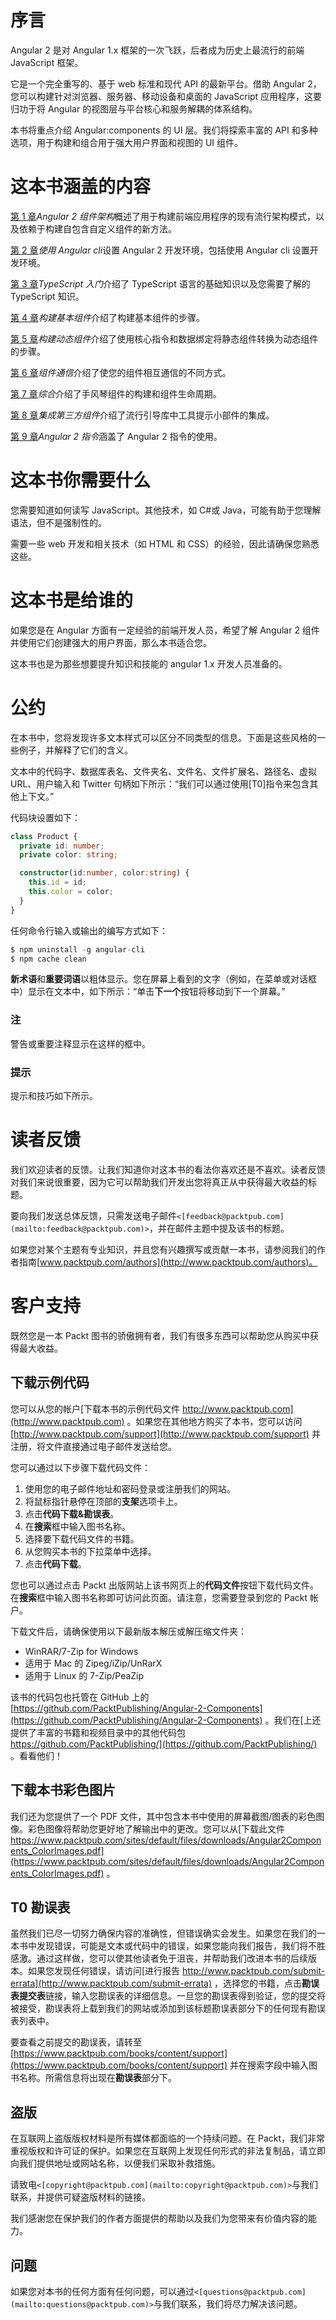 # 序言

Angular 2 是对 Angular 1.x 框架的一次飞跃，后者成为历史上最流行的前端 JavaScript 框架。

它是一个完全重写的、基于 web 标准和现代 API 的最新平台。借助 Angular 2，您可以构建针对浏览器、服务器、移动设备和桌面的 JavaScript 应用程序，这要归功于将 Angular 的视图层与平台核心和服务解耦的体系结构。

本书将重点介绍 Angular:components 的 UI 层。我们将探索丰富的 API 和多种选项，用于构建和组合用于强大用户界面和视图的 UI 组件。

# 这本书涵盖的内容

[第 1 章](01.html#aid-DB7S1 "Chapter 1. Angular 2 Component Architecture")*Angular 2 组件架构*概述了用于构建前端应用程序的现有流行架构模式，以及依赖于构建自包含自定义组件的新方法。

[第 2 章](02.html#aid-J2B81 "Chapter 2. Setting Up an Angular 2 Development Environment with angular-cli")*使用 Angular cli*设置 Angular 2 开发环境，包括使用 Angular cli 设置开发环境。

[第 3 章](03.html#aid-NQU21 "Chapter 3. The TypeScript Primer")*TypeScript 入门*介绍了 TypeScript 语言的基础知识以及您需要了解的 TypeScript 知识。

[第 4 章](04.html#aid-TI1E1 "Chapter 4. Building a Basic Component")*构建基本组件*介绍了构建基本组件的步骤。

[第 5 章](05.html#aid-147LC1 "Chapter 5. Building Dynamic Components")*构建动态组件*介绍了使用核心指令和数据绑定将静态组件转换为动态组件的步骤。

[第 6 章](06.html#aid-19UOO1 "Chapter 6. Component Communication")*组件通信*介绍了使您的组件相互通信的不同方式。

[第 7 章](07.html#aid-1DOR01 "Chapter 7. Putting It All Together")*综合*介绍了手风琴组件的构建和组件生命周期。

[第 8 章](08.html#aid-1JFUC1 "Chapter 8. Integrating Third-Party Components")*集成第三方组件*介绍了流行引导库中工具提示小部件的集成。

[第 9 章](09.html#aid-1O8H61 "Chapter 9. Angular 2 Directives")*Angular 2 指令*涵盖了 Angular 2 指令的使用。

# 这本书你需要什么

您需要知道如何读写 JavaScript。其他技术，如 C#或 Java，可能有助于您理解语法，但不是强制性的。

需要一些 web 开发和相关技术（如 HTML 和 CSS）的经验，因此请确保您熟悉这些。

# 这本书是给谁的

如果您是在 Angular 方面有一定经验的前端开发人员，希望了解 Angular 2 组件并使用它们创建强大的用户界面，那么本书适合您。

这本书也是为那些想要提升知识和技能的 angular 1.x 开发人员准备的。

# 公约

在本书中，您将发现许多文本样式可以区分不同类型的信息。下面是这些风格的一些例子，并解释了它们的含义。

文本中的代码字、数据库表名、文件夹名、文件名、文件扩展名、路径名、虚拟 URL、用户输入和 Twitter 句柄如下所示：“我们可以通过使用[T0]指令来包含其他上下文。”

代码块设置如下：

```ts
class Product {
  private id: number;
  private color: string;

  constructor(id:number, color:string) {
    this.id = id;
    this.color = color;
  }
}
```

任何命令行输入或输出的编写方式如下：

```ts
$ npm uninstall -g angular-cli
$ npm cache clean

```

**新术语**和**重要词语**以粗体显示。您在屏幕上看到的文字（例如，在菜单或对话框中）显示在文本中，如下所示：“单击**下一个**按钮将移动到下一个屏幕。”

### 注

警告或重要注释显示在这样的框中。

### 提示

提示和技巧如下所示。

# 读者反馈

我们欢迎读者的反馈。让我们知道你对这本书的看法你喜欢还是不喜欢。读者反馈对我们来说很重要，因为它可以帮助我们开发出您将真正从中获得最大收益的标题。

要向我们发送总体反馈，只需发送电子邮件`<[feedback@packtpub.com](mailto:feedback@packtpub.com)>`，并在邮件主题中提及该书的标题。

如果您对某个主题有专业知识，并且您有兴趣撰写或贡献一本书，请参阅我们的作者指南[www.packtpub.com/authors](http://www.packtpub.com/authors)。

# 客户支持

既然您是一本 Packt 图书的骄傲拥有者，我们有很多东西可以帮助您从购买中获得最大收益。

## 下载示例代码

您可以从您的帐户[下载本书的示例代码文件 http://www.packtpub.com](http://www.packtpub.com) 。如果您在其他地方购买了本书，您可以访问[http://www.packtpub.com/support](http://www.packtpub.com/support) 并注册，将文件直接通过电子邮件发送给您。

您可以通过以下步骤下载代码文件：

1.  使用您的电子邮件地址和密码登录或注册我们的网站。
2.  将鼠标指针悬停在顶部的**支架**选项卡上。
3.  点击**代码下载&勘误表**。
4.  在**搜索**框中输入图书名称。
5.  选择要下载代码文件的书籍。
6.  从您购买本书的下拉菜单中选择。
7.  点击**代码下载**。

您也可以通过点击 Packt 出版网站上该书网页上的**代码文件**按钮下载代码文件。在**搜索**框中输入图书名称即可访问此页面。请注意，您需要登录到您的 Packt 帐户。

下载文件后，请确保使用以下最新版本解压或解压缩文件夹：

*   WinRAR/7-Zip for Windows
*   适用于 Mac 的 Zipeg/iZip/UnRarX
*   适用于 Linux 的 7-Zip/PeaZip

该书的代码包也托管在 GitHub 上的[https://github.com/PacktPublishing/Angular-2-Components](https://github.com/PacktPublishing/Angular-2-Components) 。我们在[上还提供了丰富的书籍和视频目录中的其他代码包 https://github.com/PacktPublishing/](https://github.com/PacktPublishing/) 。看看他们！

## 下载本书彩色图片

我们还为您提供了一个 PDF 文件，其中包含本书中使用的屏幕截图/图表的彩色图像。彩色图像将帮助您更好地了解输出中的更改。您可以从[下载此文件 https://www.packtpub.com/sites/default/files/downloads/Angular2Components_ColorImages.pdf](https://www.packtpub.com/sites/default/files/downloads/Angular2Components_ColorImages.pdf) 。

## T0 勘误表

虽然我们已尽一切努力确保内容的准确性，但错误确实会发生。如果您在我们的一本书中发现错误，可能是文本或代码中的错误，如果您能向我们报告，我们将不胜感激。通过这样做，您可以使其他读者免于沮丧，并帮助我们改进本书的后续版本。如果您发现任何错误，请访问[进行报告 http://www.packtpub.com/submit-errata](http://www.packtpub.com/submit-errata) ，选择您的书籍，点击**勘误表提交表**链接，输入您勘误表的详细信息。一旦您的勘误表得到验证，您的提交将被接受，勘误表将上载到我们的网站或添加到该标题勘误表部分下的任何现有勘误表列表中。

要查看之前提交的勘误表，请转至[https://www.packtpub.com/books/content/support](https://www.packtpub.com/books/content/support) 并在搜索字段中输入图书名称。所需信息将出现在**勘误表**部分下。

## 盗版

在互联网上盗版版权材料是所有媒体都面临的一个持续问题。在 Packt，我们非常重视版权和许可证的保护。如果您在互联网上发现任何形式的非法复制品，请立即向我们提供地址或网站名称，以便我们采取补救措施。

请致电`<[copyright@packtpub.com](mailto:copyright@packtpub.com)>`与我们联系，并提供可疑盗版材料的链接。

我们感谢您在保护我们的作者方面提供的帮助以及我们为您带来有价值内容的能力。

## 问题

如果您对本书的任何方面有任何问题，可以通过`<[questions@packtpub.com](mailto:questions@packtpub.com)>`与我们联系，我们将尽力解决该问题。